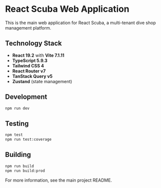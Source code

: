 # React Scuba Web Application

This is the main web application for React Scuba, a multi-tenant dive shop management platform.

## Technology Stack

- **React 19.2** with **Vite 7.1.11**
- **TypeScript 5.9.3**
- **Tailwind CSS 4**
- **React Router v7**
- **TanStack Query v5**
- **Zustand** (state management)

## Development

```bash
npm run dev
```

## Testing

```bash
npm test
npm run test:coverage
```

## Building

```bash
npm run build
npm run build:prod
```

For more information, see the main project README.
